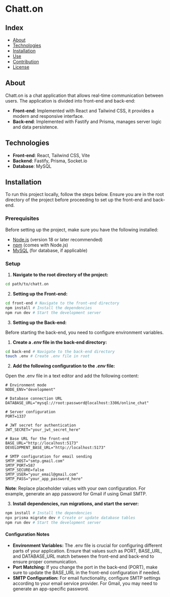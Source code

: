 # Chatt.on

## Index
- [About](#about)
- [Technologies](#technologies)
- [Installation](#installation)
- [Use](#use)
- [Contribution](#contribution)
- [License](#license)

## About

Chatt.on is a chat application that allows real-time communication between users. The application is divided into front-end and back-end:

- **Front-end**: Implemented with React and Tailwind CSS, it provides a modern and responsive interface.
- **Back-end**: Implemented with Fastify and Prisma, manages server logic and data persistence.

## Technologies

- **Front-end**: React, Tailwind CSS, Vite
- **Backend**: Fastify, Prisma, Socket.io
- **Database**: MySQL

## Installation

To run this project locally, follow the steps below. Ensure you are in the root directory of the project before proceeding to set up the front-end and back-end.

### Prerequisites

Before setting up the project, make sure you have the following installed:

- [Node.js](https://nodejs.org/) (version 18 or later recommended)
- [npm](https://www.npmjs.com/get-npm) (comes with Node.js)
- [MySQL](https://www.mysql.com/downloads/) (for database, if applicable)

### Setup

1. **Navigate to the root directory of the project:**

  ```bash
  cd path/to/chatt.on
  ```

2. **Setting up the Front-end:**

  ```bash
  cd front-end # Navigate to the front-end directory
  npm install # Install the dependencies
  npm run dev # Start the development server
  ```

3. **Setting up the Back-end:**

Before starting the back-end, you need to configure environment variables.

  1. **Create a *.env* file in the back-end directory:**

  ```bash
  cd back-end # Navigate to the back-end directory
  touch .env # Create .env file in root
  ```

  2. **Add the following configuration to the *.env* file:**

  Open the .env file in a text editor and add the following content:

  ```env
  # Environment mode
  NODE_ENV="development"

  # Database connection URL
  DATABASE_URL="mysql://root:password@localhost:3306/online_chat"

  # Server configuration
  PORT=1337

  # JWT secret for authentication
  JWT_SECRET="your_jwt_secret_here"

  # Base URL for the front-end
  BASE_URL="http://localhost:5173"
  DEVELOPMENT_BASE_URL="http://localhost:5173"

  # SMTP configuration for email sending
  SMTP_HOST="smtp.gmail.com"
  SMTP_PORT=587
  SMTP_SECURE=false
  SMTP_USER="your_email@gmail.com"
  SMTP_PASS="your_app_password_here"
  ```

  **Note**: Replace placeholder values with your own configuration. For example, generate an app password for Gmail if using Gmail SMTP.

  3. **Install dependencies, run migrations, and start the server:**

  ```bash
  npm install # Install the dependencies
  npx prisma migrate dev # Create or update database tables
  npm run dev # Start the development server
  ```
#### Configuration Notes

- **Environment Variables:** The .env file is crucial for configuring different parts of your application. Ensure that values such as PORT, BASE_URL, and DATABASE_URL match between the front-end and back-end to ensure proper communication.
- **Port Matching:** If you change the port in the back-end (PORT), make sure to update the BASE_URL in the front-end configuration if needed.
- **SMTP Configuration:** For email functionality, configure SMTP settings according to your email service provider. For Gmail, you may need to generate an app-specific password.